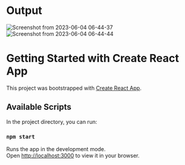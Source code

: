
# Output
![Screenshot from 2023-06-04 06-44-37](https://github.com/deepak2310gupta/demo-admin-dashboard/assets/65653940/6470fcee-d0dd-4398-b7e5-1fbfcb8521d8)
![Screenshot from 2023-06-04 06-44-44](https://github.com/deepak2310gupta/demo-admin-dashboard/assets/65653940/af1a13a8-dfde-4aaa-ac02-d6d674de8064)


# Getting Started with Create React App

This project was bootstrapped with [Create React App](https://github.com/facebook/create-react-app).

## Available Scripts

In the project directory, you can run:

### `npm start`

Runs the app in the development mode.\
Open [http://localhost:3000](http://localhost:3000) to view it in your browser.
